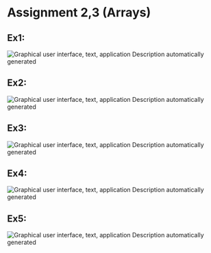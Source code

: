 # **Assignment 2,3 (Arrays)**

## Ex1:
![Graphical user interface, text, application Description automatically
generated](./media/image1.png)

## Ex2:
![Graphical user interface, text, application Description automatically
generated](./media/image2.png)

## Ex3:
![Graphical user interface, text, application Description automatically
generated](./media/image3.png)

## Ex4:
![Graphical user interface, text, application Description automatically
generated](./media/image4.png)

## Ex5:
![Graphical user interface, text, application Description automatically
generated](./media/image5.png)
